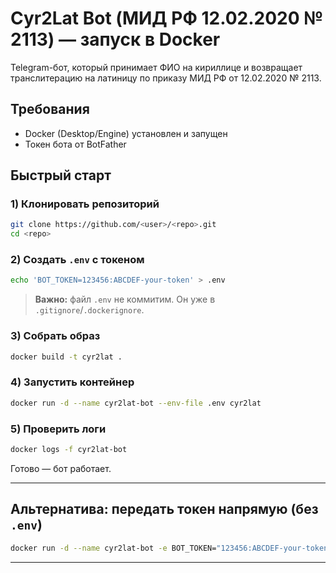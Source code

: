 # Cyr2Lat Bot (МИД РФ 12.02.2020 № 2113) — запуск в Docker

Telegram-бот, который принимает ФИО на кириллице и возвращает транслитерацию на латиницу по приказу МИД РФ от 12.02.2020 № 2113.

## Требования

* Docker (Desktop/Engine) установлен и запущен
* Токен бота от BotFather

## Быстрый старт

### 1) Клонировать репозиторий

```bash
git clone https://github.com/<user>/<repo>.git
cd <repo>
```

### 2) Создать `.env` с токеном

```bash
echo 'BOT_TOKEN=123456:ABCDEF-your-token' > .env
```

> **Важно:** файл `.env` не коммитим. Он уже в `.gitignore`/`.dockerignore`.

### 3) Собрать образ

```bash
docker build -t cyr2lat .
```

### 4) Запустить контейнер

```bash
docker run -d --name cyr2lat-bot --env-file .env cyr2lat
```

### 5) Проверить логи

```bash
docker logs -f cyr2lat-bot
```

Готово — бот работает.

---

## Альтернатива: передать токен напрямую (без `.env`)

```bash
docker run -d --name cyr2lat-bot -e BOT_TOKEN="123456:ABCDEF-your-token" cyr2lat
```

---

